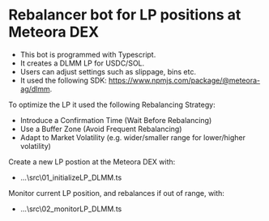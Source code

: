 # Rebalancer bot for LP positions at Meteora DEX

- This bot is programmed with Typescript.
- It creates a DLMM LP for USDC/SOL.
- Users can adjust settings such as slippage, bins etc.
- It used the following SDK: https://www.npmjs.com/package/@meteora-ag/dlmm.

To optimize the LP it used the following Rebalancing Strategy:

- Introduce a Confirmation Time (Wait Before Rebalancing)
- Use a Buffer Zone (Avoid Frequent Rebalancing)
- Adapt to Market Volatility (e.g. wider/smaller range for lower/higher volatility)

Create a new LP postion at the Meteora DEX with:

- ...\src\01_initializeLP_DLMM.ts

Monitor current LP position, and rebalances if out of range, with:

- ...\src\02_monitorLP_DLMM.ts
